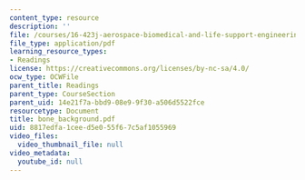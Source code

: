 ```yaml
---
content_type: resource
description: ''
file: /courses/16-423j-aerospace-biomedical-and-life-support-engineering-spring-2006/8817edfa1ceed5e055f67c5af1055969_bone_background.pdf
file_type: application/pdf
learning_resource_types:
- Readings
license: https://creativecommons.org/licenses/by-nc-sa/4.0/
ocw_type: OCWFile
parent_title: Readings
parent_type: CourseSection
parent_uid: 14e21f7a-bbd9-08e9-9f30-a506d5522fce
resourcetype: Document
title: bone_background.pdf
uid: 8817edfa-1cee-d5e0-55f6-7c5af1055969
video_files:
  video_thumbnail_file: null
video_metadata:
  youtube_id: null
---
```

